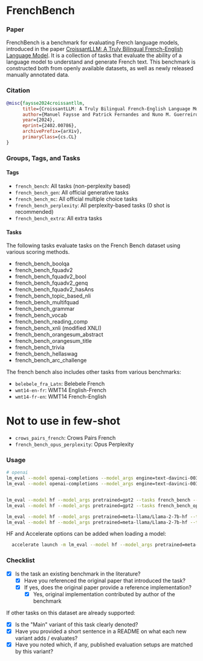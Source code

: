 # FrenchBench

### Paper

FrenchBench is a benchmark for evaluating French language models, introduced in the paper
[CroissantLLM: A Truly Bilingual French-English Language Model](https://arxiv.org/abs/2402.00786).
It is a collection of tasks that evaluate the ability of a language model to understand and generate French text.
This benchmark is constructed both from openly available datasets, as well as newly released manually annotated data.

### Citation

```bibtex
@misc{faysse2024croissantllm,
      title={CroissantLLM: A Truly Bilingual French-English Language Model},
      author={Manuel Faysse and Patrick Fernandes and Nuno M. Guerreiro and António Loison and Duarte M. Alves and Caio Corro and Nicolas Boizard and João Alves and Ricardo Rei and Pedro H. Martins and Antoni Bigata Casademunt and François Yvon and André F. T. Martins and Gautier Viaud and Céline Hudelot and Pierre Colombo},
      year={2024},
      eprint={2402.00786},
      archivePrefix={arXiv},
      primaryClass={cs.CL}
}
```

### Groups, Tags, and Tasks

#### Tags

- `french_bench`: All tasks (non-perplexity based)
- `french_bench_gen`: All official generative tasks
- `french_bench_mc`: All official multiple choice tasks
- `french_bench_perplexity`: All perplexity-based tasks (0 shot is recommended)
- `french_bench_extra`: All extra tasks

#### Tasks


The following tasks evaluate tasks on the French Bench dataset using various scoring methods.
  - french_bench_boolqa
  - french_bench_fquadv2
  - french_bench_fquadv2_bool
  - french_bench_fquadv2_genq
  - french_bench_fquadv2_hasAns
  - french_bench_topic_based_nli
  - french_bench_multifquad
  - french_bench_grammar
  - french_bench_vocab
  - french_bench_reading_comp
  - french_bench_xnli (modified XNLI)
  - french_bench_orangesum_abstract
  - french_bench_orangesum_title
  - french_bench_trivia
  - french_bench_hellaswag
  - french_bench_arc_challenge

The french bench also includes other tasks from various benchmarks:
- `belebele_fra_Latn`: Belebele French
- `wmt14-en-fr`: WMT14 English-French
- `wmt14-fr-en`: WMT14 French-English

# Not to use in few-shot
- `crows_pairs_french`: Crows Pairs French
- `french_bench_opus_perplexity`: Opus Perplexity


### Usage

```bash
# openai
lm_eval --model openai-completions --model_args engine=text-davinci-003  --tasks french_bench  --limit 100 --num_fewshot 3 --batch_size auto --output_path data/french_bench/davinci-003/results_french_bench_3shot.json
lm_eval --model openai-completions --model_args engine=text-davinci-003  --tasks french_bench_opus_perplexity,crows_pairs_french  --limit 100 --batch_size auto --output_path data/french_bench/davinci-003/results_french_bench2_0shot.json


lm_eval --model hf --model_args pretrained=gpt2 --tasks french_bench --device cuda:0 --limit 100 --num_fewshot 3 --batch_size 8 --output_path data/french_bench/gpt2/results_french_bench_3shot.json
lm_eval --model hf --model_args pretrained=gpt2 --tasks french_bench_opus_perplexity,crows_pairs_french --device cuda:0 --limit 100 --batch_size auto --output_path data/french_bench/gpt2/results_french_bench2_0shot.json

lm_eval --model hf --model_args pretrained=meta-llama/Llama-2-7b-hf --tasks french_bench --device cuda:0 --limit 100 --num_fewshot 3 --batch_size 4 --output_path data/french_bench/llama-2-7b-hf/results_french_bench_3shot.json
lm_eval --model hf --model_args pretrained=meta-llama/Llama-2-7b-hf --tasks french_bench_opus_perplexity,crows_pairs_french --device cuda:0 --limit 100 --batch_size auto --output_path data/french_bench/llama-2-7b-hf/results_french_bench2_0shot.json
```

HF and Accelerate options can be added when loading a model:
```bash
  accelerate launch -m lm_eval --model hf --model_args pretrained=meta-llama/Llama-2-7b-hf,dtype="float16" --tasks french_bench
```

### Checklist

* [x] Is the task an existing benchmark in the literature?
  * [x] Have you referenced the original paper that introduced the task?
  * [x] If yes, does the original paper provide a reference implementation?
    * [x] Yes, original implementation contributed by author of the benchmark

If other tasks on this dataset are already supported:
* [x] Is the "Main" variant of this task clearly denoted?
* [x] Have you provided a short sentence in a README on what each new variant adds / evaluates?
* [x] Have you noted which, if any, published evaluation setups are matched by this variant?
